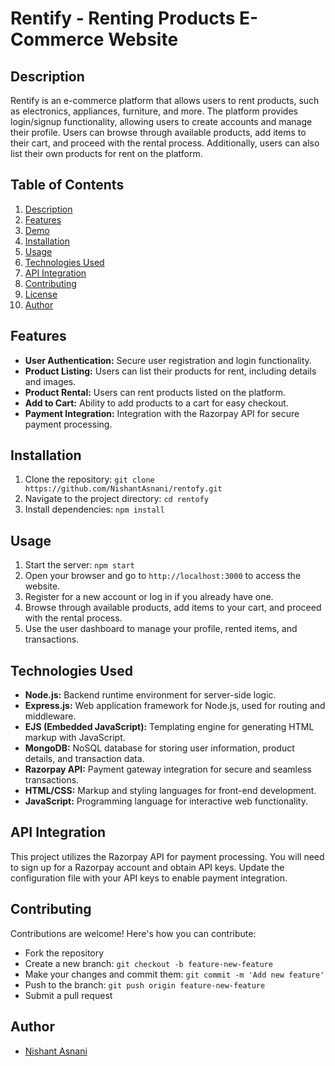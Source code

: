 # Rentify - Renting Products E-Commerce Website

## Description
Rentify is an e-commerce platform that allows users to rent products, such as electronics, appliances, furniture, and more. The platform provides login/signup functionality, allowing users to create accounts and manage their profile. Users can browse through available products, add items to their cart, and proceed with the rental process. Additionally, users can also list their own products for rent on the platform.

## Table of Contents
1. [Description](#description)
2. [Features](#features)
3. [Demo](#demo)
4. [Installation](#installation)
5. [Usage](#usage)
6. [Technologies Used](#technologies-used)
7. [API Integration](#api-integration)
8. [Contributing](#contributing)
9. [License](#license)
10. [Author](#author)

## Features
- **User Authentication:** Secure user registration and login functionality.
- **Product Listing:** Users can list their products for rent, including details and images.
- **Product Rental:** Users can rent products listed on the platform.
- **Add to Cart:** Ability to add products to a cart for easy checkout.
- **Payment Integration:** Integration with the Razorpay API for secure payment processing.




## Installation
1. Clone the repository: `git clone https://github.com/NishantAsnani/rentofy.git`
2. Navigate to the project directory: `cd rentofy`
3. Install dependencies: `npm install`

## Usage
1. Start the server: `npm start`
2. Open your browser and go to `http://localhost:3000` to access the website.
3. Register for a new account or log in if you already have one.
4. Browse through available products, add items to your cart, and proceed with the rental process.
5. Use the user dashboard to manage your profile, rented items, and transactions.

## Technologies Used
- **Node.js:** Backend runtime environment for server-side logic.
- **Express.js:** Web application framework for Node.js, used for routing and middleware.
- **EJS (Embedded JavaScript):** Templating engine for generating HTML markup with JavaScript.
- **MongoDB:** NoSQL database for storing user information, product details, and transaction data.
- **Razorpay API:** Payment gateway integration for secure and seamless transactions.
- **HTML/CSS:** Markup and styling languages for front-end development.
- **JavaScript:** Programming language for interactive web functionality.

## API Integration
This project utilizes the Razorpay API for payment processing. You will need to sign up for a Razorpay account and obtain API keys. Update the configuration file with your API keys to enable payment integration.

## Contributing
Contributions are welcome! Here's how you can contribute:
- Fork the repository
- Create a new branch: `git checkout -b feature-new-feature`
- Make your changes and commit them: `git commit -m 'Add new feature'`
- Push to the branch: `git push origin feature-new-feature`
- Submit a pull request



## Author
- [Nishant Asnani](https://github.com/NishantAsnani)
